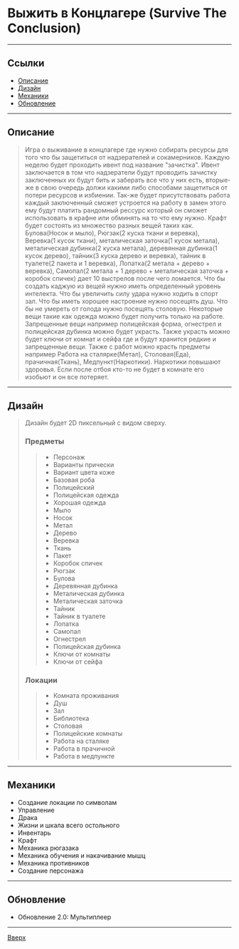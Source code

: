 # Выжить в Концлагере (Survive The Conclusion)
---
## Ссылки
* [Описание](#описание)
* [Дизайн](#дизайн)
* [Механики](#механики)
* [Обновление](#обновление)
---
## Описание
> Игра о выживание в концлагере где нужно собирать ресурсы для того что бы защетиться от надзерателей и сокамерников. Каждую неделю будет проходить ивент под название "зачистка". Ивент заключается в том что надзератели будут проводить зачистку заключенных их будут бить и заберать все что у них есть, вторые-же в свою очередь должи какими либо способами защетиться от потери ресурсов и избиении. Так-же будет присутствовать работа каждый заключенный сможет устроется на работу в замен этого ему будут платить рандомный рессурс который он сможет использовать в крафне или обминять на то что ему нужно. Крафт будет состоять из множество разных вещей таких как. Булова(Носок и мыло), Рюгзак(2 куска ткани и веревка), Веревка(1 кусок ткани), металическая заточка(1 кусок метала), металическая дубинка(2 куска метала), деревянная дубинка(1 кусок дерево), тайник(3 куска дерево и веревка), тайник в туалете(2 пакета и 1 веревка), Лопатка(2 метала + дерево + веревка), Самопал(2 метала + 1 дерево + металическая заточка + коробок спичек) дает 10 выстрелов после чего ломается. Что бы создать каджую из вещей нужно иметь определенный уровень интелекта. Что бы увеличить силу удара нужно ходить в спорт зал. Что бы иметь хорошее настроение нужно посещять душ. Что бы не умереть от голода нужно посещять столовую. Некоторые вещи такие как одежда можно будет получить только на работе. Запрещенные вещи например полицейская форма, огнестрел и полицейская дубинка можно будет украсть. Также украсть можно будет ключи от комнат и сейфа где и будут хранится редкие и запрещенные вещи. Также с работ можно красть предметы например Работа на сталярке(Метал), Столовая(Еда), прачичная(Ткань), Медпункт(Наркотики). Наркотики повышают здоровья. Если после отбоя кто-то не будет в комнате его изобьют и он все потеряет.
---
## Дизайн
> Дизайн будет 2D пиксельный с видом сверху.
> ### Предметы
>>* Персонаж
>>* Варианты прически
>>* Вариант цвета коже
>>* Базовая роба
>>* Полицейский 
>>* Полицейская одежда
>>* Хорошая одежда
>>* Мыло
>>* Носок
>>* Метал
>>* Дерево
>>* Веревка
>>* Ткань
>>* Пакет
>>* Коробок спичек
>>* Рюгзак
>>* Булова
>>* Деревянная дубинка
>>* Металическая дубинка
>>* Металическая заточка
>>* Тайник
>>* Тайник в туалете
>>* Лопатка
>>* Самопал
>>* Огнестрел
>>* Полицейская дубинка
>>* Ключи от комнаты
>>* Ключи от сейфа
> ### Локации
>> * Комната проживания
>> * Душ
>> * Зал
>> * Библиотека
>> * Столовая
>> * Полицейские комнаты
>> * Работа на сталяке
>> * Работа в прачичной
>> * Работа в медпункте
---
## Механики
* Создание локации по символам
* Управление
* Драка
* Жизни и шкала всего остольного
* Инвентарь
* Крафт
* Механика рюгазака
* Механика обучения и накачивание мышц
* Механика противников
* Создание персонажа
---
## Обновление 
* Обновление 2.0: Мультиплеер
---
[Вверх](#выжить-в-концлагере-survive-the-conclusion)
